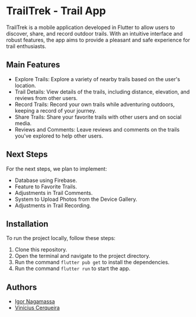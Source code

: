 # TrailTrek - Trail App
TrailTrek is a mobile application developed in Flutter to allow users to discover, share, and record outdoor trails. With an intuitive interface and robust features, the app aims to provide a pleasant and safe experience for trail enthusiasts.

## Main Features
- Explore Trails: Explore a variety of nearby trails based on the user's location.
- Trail Details: View details of the trails, including distance, elevation, and reviews from other users.
- Record Trails: Record your own trails while adventuring outdoors, keeping a record of your journey.
- Share Trails: Share your favorite trails with other users and on social media.
- Reviews and Comments: Leave reviews and comments on the trails you've explored to help other users.

## Next Steps
For the next steps, we plan to implement:
- Database using Firebase.
- Feature to Favorite Trails.
- Adjustments in Trail Comments.
- System to Upload Photos from the Device Gallery.
- Adjustments in Trail Recording.

## Installation
To run the project locally, follow these steps:
1. Clone this repository.
2. Open the terminal and navigate to the project directory.
3. Run the command `flutter pub get` to install the dependencies.
4. Run the command `flutter run` to start the app.

## Authors
- [Igor Nagamassa](https://github.com/igoryamazaki)
- [Vinícius Cerqueira](https://github.com/Ranpu123)

